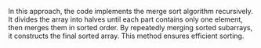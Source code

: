 In this approach, the code implements the merge sort algorithm recursively. It divides the array into halves until each part contains only one element, then merges them in sorted order. By repeatedly merging sorted subarrays, it constructs the final sorted array. This method ensures efficient sorting.